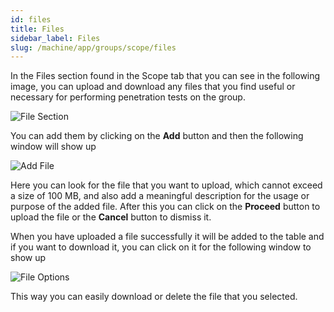 ```yaml
---
id: files
title: Files
sidebar_label: Files
slug: /machine/app/groups/scope/files
---
```


In the Files section
found in the Scope tab
that you can see in the following image,
you can upload and download
any files that you find useful
or necessary for performing
penetration tests on the group.

![File Section](/img/web/groups/scope/file_section.png)

You can add them
by clicking on the **Add** button
and then the following window
will show up

![Add File](/img/web/groups/scope/add_file_modal.png)

Here you can look for the file
that you want to upload,
which cannot exceed a size of 100 MB,
and also add a meaningful description
for the usage or purpose
of the added file.
After this you can click on
the **Proceed** button to upload the file
or the **Cancel** button to dismiss it.

When you have uploaded a file successfully
it will be added to the table
and if you want to download it,
you can click on it
for the following window to show up

![File Options](/img/web/groups/scope/file_options_modal.png)

This way you can easily download
or delete the file that you selected.
